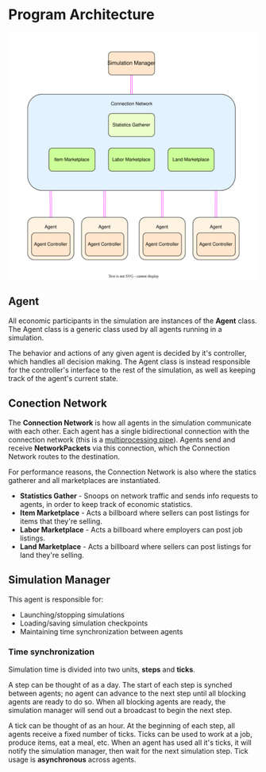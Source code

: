 # Program Architecture
![Architecture Diagram](diagram.svg)

## Agent
All economic participants in the simulation are instances of the **Agent** class.
The Agent class is a generic class used by all agents running in a simulation. 

The behavior and actions of any given agent is decided by it's controller, which handles all decision making. 
The Agent class is instead responsible for the controller's interface to the rest of the simulation, as well as keeping track of the agent's current state.

## Conection Network
The **Connection Network** is how all agents in the simulation communicate with each other. 
Each agent has a single bidirectional connection with the connection network (this is a [multiprocessing pipe](https://docs.python.org/3/library/multiprocessing.html#pipes-and-queues)). 
Agents send and receive **NetworkPackets** via this connection, which the Connection Network routes to the destination.

For performance reasons, the Connection Network is also where the statics gatherer and all marketplaces are instantiated.
* **Statistics Gather** - Snoops on network traffic and sends info requests to agents, in order to keep track of economic statistics.
* **Item Marketplace** - Acts a billboard where sellers can post listings for items that they're selling.
* **Labor Marketplace** - Acts a billboard where employers can post job listings.
* **Land Marketplace** - Acts a billboard where sellers can post listings for land they're selling.

## Simulation Manager
This agent is responsible for:
* Launching/stopping simulations
* Loading/saving simulation checkpoints
* Maintaining time synchronization between agents
### Time synchronization
Simulation time is divided into two units, **steps** and **ticks**.

A step can be thought of as a day. The start of each step is synched between agents; no agent can advance to the next step until all blocking agents are ready to do so. When all blocking agents are ready, the simulation manager will send out a broadcast to begin the next step.

A tick can be thought of as an hour. At the beginning of each step, all agents receive a fixed number of ticks. Ticks can be used to work at a job, produce items, eat a meal, etc. When an agent has used all it's ticks, it will notify the simulation manager, then wait for the next simulation step.
Tick usage is **asynchronous** across agents.
